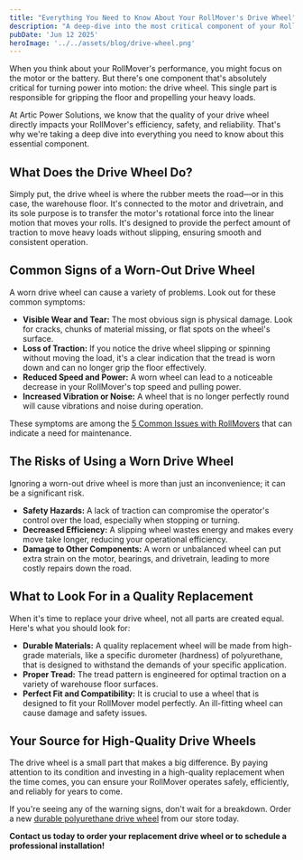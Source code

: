 ```yaml
---
title: "Everything You Need to Know About Your RollMover's Drive Wheel"
description: "A deep-dive into the most critical component of your RollMover. Learn how the drive wheel works, how to spot signs of wear, and why a quality replacement is crucial for safety and performance."
pubDate: 'Jun 12 2025'
heroImage: '../../assets/blog/drive-wheel.png'
---
```


When you think about your RollMover's performance, you might focus on the motor or the battery. But there's one component that's absolutely critical for turning power into motion: the drive wheel. This single part is responsible for gripping the floor and propelling your heavy loads.

At Artic Power Solutions, we know that the quality of your drive wheel directly impacts your RollMover's efficiency, safety, and reliability. That's why we're taking a deep dive into everything you need to know about this essential component.

## What Does the Drive Wheel Do?

Simply put, the drive wheel is where the rubber meets the road—or in this case, the warehouse floor. It's connected to the motor and drivetrain, and its sole purpose is to transfer the motor's rotational force into the linear motion that moves your rolls. It's designed to provide the perfect amount of traction to move heavy loads without slipping, ensuring smooth and consistent operation.

## Common Signs of a Worn-Out Drive Wheel

A worn drive wheel can cause a variety of problems. Look out for these common symptoms:

-   **Visible Wear and Tear:** The most obvious sign is physical damage. Look for cracks, chunks of material missing, or flat spots on the wheel's surface.
-   **Loss of Traction:** If you notice the drive wheel slipping or spinning without moving the load, it's a clear indication that the tread is worn down and can no longer grip the floor effectively.
-   **Reduced Speed and Power:** A worn wheel can lead to a noticeable decrease in your RollMover's top speed and pulling power.
-   **Increased Vibration or Noise:** A wheel that is no longer perfectly round will cause vibrations and noise during operation.

These symptoms are among the [5 Common Issues with RollMovers](/blog/common-issues) that can indicate a need for maintenance.

## The Risks of Using a Worn Drive Wheel

Ignoring a worn-out drive wheel is more than just an inconvenience; it can be a significant risk.

-   **Safety Hazards:** A lack of traction can compromise the operator's control over the load, especially when stopping or turning.
-   **Decreased Efficiency:** A slipping wheel wastes energy and makes every move take longer, reducing your operational efficiency.
-   **Damage to Other Components:** A worn or unbalanced wheel can put extra strain on the motor, bearings, and drivetrain, leading to more costly repairs down the road.

## What to Look For in a Quality Replacement

When it's time to replace your drive wheel, not all parts are created equal. Here's what you should look for:

-   **Durable Materials:** A quality replacement wheel will be made from high-grade materials, like a specific durometer (hardness) of polyurethane, that is designed to withstand the demands of your specific application.
-   **Proper Tread:** The tread pattern is engineered for optimal traction on a variety of warehouse floor surfaces.
-   **Perfect Fit and Compatibility:** It is crucial to use a wheel that is designed to fit your RollMover model perfectly. An ill-fitting wheel can cause damage and safety issues.

## Your Source for High-Quality Drive Wheels

The drive wheel is a small part that makes a big difference. By paying attention to its condition and investing in a high-quality replacement when the time comes, you can ensure your RollMover operates safely, efficiently, and reliably for years to come.

If you're seeing any of the warning signs, don't wait for a breakdown. Order a new [durable polyurethane drive wheel](/parts/durable-polyurethane-drive-wheel-APS-WHL-01) from our store today.

**Contact us today to order your replacement drive wheel or to schedule a professional installation!**